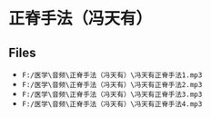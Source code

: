# 正脊手法（冯天有）

## Files

- `F:/医学\音频\正脊手法（冯天有）\冯天有正脊手法1.mp3`
- `F:/医学\音频\正脊手法（冯天有）\冯天有正脊手法2.mp3`
- `F:/医学\音频\正脊手法（冯天有）\冯天有正脊手法3.mp3`
- `F:/医学\音频\正脊手法（冯天有）\冯天有正脊手法4.mp3`
